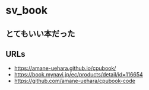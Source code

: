 # sv_book
## とてもいい本だった
## URLs
- https://amane-uehara.github.io/cpubook/
- https://book.mynavi.jp/ec/products/detail/id=116654
- https://github.com/amane-uehara/cpubook-code
